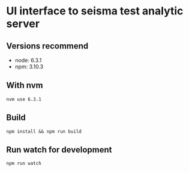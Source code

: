 UI interface to seisma test analytic server
===========================================


Versions recommend
------------------

* node: 6.3.1
* npm: 3.10.3


With nvm
--------

    nvm use 6.3.1


Build
-----

    npm install && npm run build


Run watch for development
-------------------------

    npm run watch
